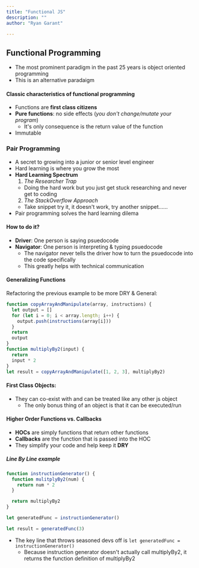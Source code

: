 ```yaml
---
title: "Functional JS"
description: ""
author: "Ryan Garant"

---
```


<article id="1">

## Functional Programming

- The most prominent paradigm in the past 25 years is object oriented programming
- This is an alternative paradaigm

#### Classic characteristics of functional programming

- Functions are **first class citizens**
- **Pure functions**: no side effects (_you don't change/mutate your program_)
  - It's only consequence is the return value of the function
- Immutable

### Pair Programming

- A secret to growing into a junior or senior level engineer
- Hard learning is where you grow the most
- **Hard Learning Spectrum**
  1.  _The Researcher Trap_
  - Doing the hard work but you just get stuck researching and never get to coding
  2.  _The StackOverflow Approach_
  - Take snippet try it, it doesn't work, try another snippet......
- Pair programming solves the hard learning dilema

#### How to do it?

- **Driver**: One person is saying psuedocode
- **Navigator**: One person is interpreting & typing psuedocode
  - The navigator never tells the driver how to turn the psuedocode into the code specifically
  - This greatly helps with technical communication

#### Generalizing Functions

Refactoring the previous example to be more DRY & General:

```js
function copyArrayAndManipulate(array, instructions) {
  let output = []
  for (let i = 0; i < array.length; i++) {
    output.push(instructions(array[i]))
  }
  return
  output
}
function multiplyBy2(input) {
  return
  input * 2
}
let result = copyArrayAndManipulate([1, 2, 3], multiplyBy2)
```

#### First Class Objects:

- They can co-exist with and can be treated like any other js object
  - The only bonus thing of an object is that it can be executed/run

#### Higher Order Functions vs. Callbacks

- **HOCs** are simply functions that return other functions
- **Callbacks** are the function that is passed into the HOC
- They simplify your code and help keep it **DRY**

##### Line By Line example

```js
function instructionGenerator() {
  function mulitplyBy2(num) {
    return num * 2
  }

  return multiplyBy2
}

let generatedFunc = instructionGenerator()

let result = generatedFunc(3)
```

- The key line that throws seasoned devs off is `let generatedFunc = instructionGenerator()`
  - Because instruction generator doesn't actually call multiplyBy2, it returns the function definition of multiplyBy2

</article>
